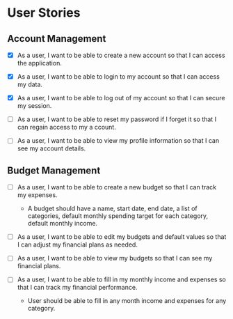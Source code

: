 # User Stories

## Account Management
- [x] As a user, I want to be able to create a new account so that I can access the application. 

- [x] As a user, I want to be able to login to my account so that I can access my data.

- [x] As a user, I want to be able to log out of my account so that I can secure my session.

- [ ] As a user, I want to be able to reset my password if I forget it so that I can regain access to my a ccount.  

- [ ] As a user, I want to be able to view my profile information so that I can see my account details.

## Budget Management
- [ ] As a user, I want to be able to create a new budget so that I can track my expenses.
    - A budget should have a name, start date, end date, a list of categories, default monthly spending target for each category, default monthly income.

- [ ] As a user, I want to be able to edit my budgets and default values so that I can adjust my financial plans as needed.

- [ ] As a user, I want to be able to view my budgets so that I can see my financial plans.

- [ ] As a user, I want to be able to fill in my monthly income and expenses so that I can track my financial performance.
    - User should be able to fill in any month income and expenses for any category. 